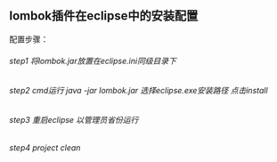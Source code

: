 ## lombok插件在eclipse中的安装配置

配置步骤：

###### step1  将lombok.jar放置在eclipse.ini同级目录下

###### step2  cmd运行 java -jar lombok.jar  选择eclipse.exe安装路径  点击install

###### step3 重启eclipse 以管理员省份运行

###### step4  project clean 
